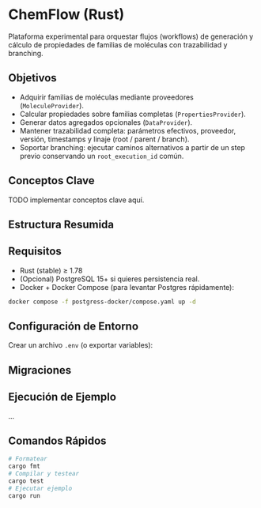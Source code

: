 # ChemFlow (Rust)

Plataforma experimental para orquestar flujos (workflows) de generación y cálculo de propiedades de familias de moléculas con trazabilidad y branching.

## Objetivos

- Adquirir familias de moléculas mediante proveedores (`MoleculeProvider`).
- Calcular propiedades sobre familias completas (`PropertiesProvider`).
- Generar datos agregados opcionales (`DataProvider`).
- Mantener trazabilidad completa: parámetros efectivos, proveedor, versión, timestamps y linaje (root / parent / branch).
- Soportar branching: ejecutar caminos alternativos a partir de un step previo conservando un `root_execution_id` común.

## Conceptos Clave

TODO implementar conceptos clave aquí.

## Estructura Resumida

## Requisitos

- Rust (stable) ≥ 1.78
- (Opcional) PostgreSQL 15+ si quieres persistencia real.
- Docker + Docker Compose (para levantar Postgres rápidamente):

```bash
docker compose -f postgress-docker/compose.yaml up -d
```

## Configuración de Entorno

Crear un archivo `.env` (o exportar variables):

## Migraciones

## Ejecución de Ejemplo

...

## Comandos Rápidos

```bash
# Formatear
cargo fmt
# Compilar y testear
cargo test
# Ejecutar ejemplo
cargo run
```
